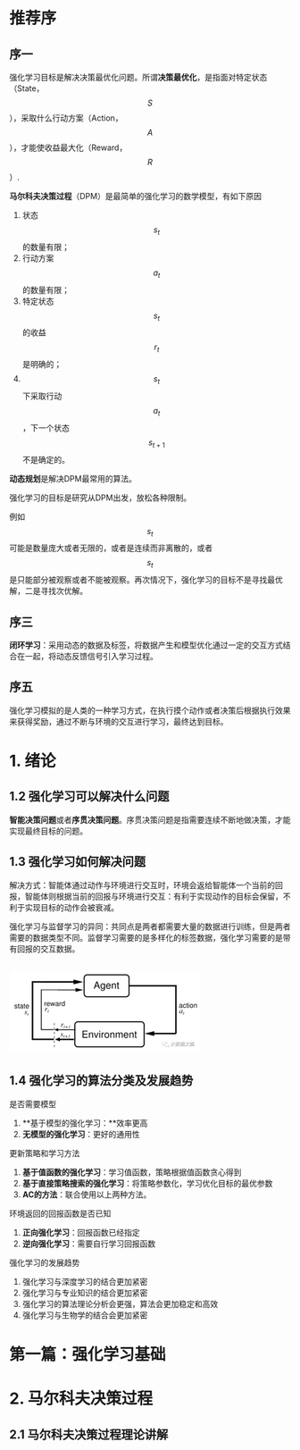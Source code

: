 # 推荐序

## 序一

强化学习目标是解决决策最优化问题。所谓**决策最优化**，是指面对特定状态（State，$$S$$），采取什么行动方案（Action，$$A$$），才能使收益最大化（Reward，$$R$$）.

**马尔科夫决策过程**（DPM）是最简单的强化学习的数学模型，有如下原因

1. 状态$$s_t$$的数量有限；
2. 行动方案$$a_t$$的数量有限；
3. 特定状态$$s_t$$的收益$$r_t$$是明确的；
4. $$s_t$$下采取行动$$a_t$$，下一个状态$$s_{t+1}$$不是确定的。

**动态规划**是解决DPM最常用的算法。

强化学习的目标是研究从DPM出发，放松各种限制。

例如$$s_t$$可能是数量庞大或者无限的，或者是连续而非离散的，或者$$s_t$$是只能部分被观察或者不能被观察。再次情况下，强化学习的目标不是寻找最优解，二是寻找次优解。

## 序三

**闭环学习**：采用动态的数据及标签，将数据产生和模型优化通过一定的交互方式结合在一起，将动态反馈信号引入学习过程。

## 序五

强化学习模拟的是人类的一种学习方式，在执行摸个动作或者决策后根据执行效果来获得奖励，通过不断与环境的交互进行学习，最终达到目标。

# 1. 绪论

## 1.2 强化学习可以解决什么问题

**智能决策问题**或者**序贯决策问题**。序贯决策问题是指需要连续不断地做决策，才能实现最终目标的问题。

## 1.3 强化学习如何解决问题

解决方式：智能体通过动作与环境进行交互时，环境会返给智能体一个当前的回报，智能体则根据当前的回报与环境进行交互：有利于实现动作的目标会保留，不利于实现目标的动作会被衰减。

强化学习与监督学习的异同：共同点是两者都需要大量的数据进行训练，但是两者需要的数据类型不同。监督学习需要的是多样化的标签数据，强化学习需要的是带有回报的交互数据。

## ![](/assets/srqcqhxx_1_3_1.png)

## 1.4 强化学习的算法分类及发展趋势

是否需要模型

1. **基于模型的强化学习：**效率更高
2. **无模型的强化学习**：更好的通用性

更新策略和学习方法

1. **基于值函数的强化学习**：学习值函数，策略根据值函数贪心得到
2. **基于直接策略搜索的强化学习**：将策略参数化，学习优化目标的最优参数
3. **AC的方法**：联合使用以上两种方法。

环境返回的回报函数是否已知

1. **正向强化学习**：回报函数已经指定
2. **逆向强化学习**：需要自行学习回报函数

强化学习的发展趋势

1. 强化学习与深度学习的结合更加紧密
2. 强化学习与专业知识的结合更加紧密
3. 强化学习的算法理论分析会更强，算法会更加稳定和高效
4. 强化学习与生物学的结合会更加紧密



# 第一篇：强化学习基础

# 2. 马尔科夫决策过程

## 2.1 马尔科夫决策过程理论讲解



